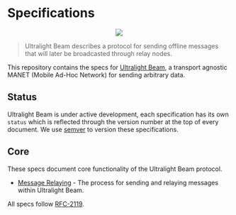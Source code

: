 # Specifications

<p align="center">
  <img src="https://media1.giphy.com/media/uilSu33t0FnKE/giphy.gif?cid=790b7611fc49b01d6a7d29473ae2016632302610a06d6f30&rid=giphy.gif" />
</p>

> Ultralight Beam describes a protocol for sending offline messages that will later be broadcasted through relay nodes.

This repository contains the specs for [Ultralight Beam](https://ultralightbeam.io), a transport agnostic MANET (Mobile Ad-Hoc Network) for sending arbitrary data.

## Status

Ultralight Beam is under active development, each specification has its own `status` which is reflected through the version number at the top of every document. We use [semver](https://semver.org/) to version these specifications.

## Core

These specs document core functionality of the Ultralight Beam protocol.

- [Message Relaying](./message-relaying.md) - The process for sending and relaying messages within Ultralight Beam.

All specs follow [RFC-2119](https://tools.ietf.org/html/rfc2119).